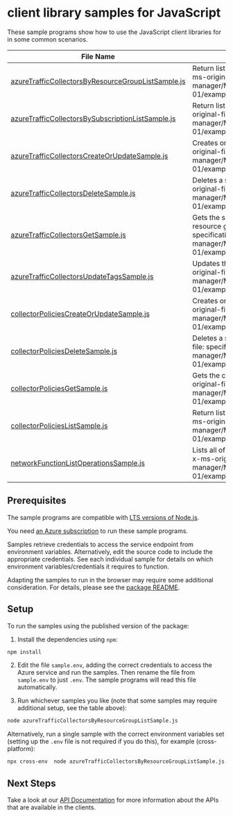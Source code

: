 # client library samples for JavaScript

These sample programs show how to use the JavaScript client libraries for in some common scenarios.

| **File Name**                                                                                         | **Description**                                                                                                                                                                                                                    |
| ----------------------------------------------------------------------------------------------------- | ---------------------------------------------------------------------------------------------------------------------------------------------------------------------------------------------------------------------------------- |
| [azureTrafficCollectorsByResourceGroupListSample.js][azuretrafficcollectorsbyresourcegrouplistsample] | Return list of Azure Traffic Collectors in a Resource Group x-ms-original-file: specification/networkfunction/resource-manager/Microsoft.NetworkFunction/stable/2022-05-01/examples/AzureTrafficCollectorsByResourceGroupList.json |
| [azureTrafficCollectorsBySubscriptionListSample.js][azuretrafficcollectorsbysubscriptionlistsample]   | Return list of Azure Traffic Collectors in a subscription x-ms-original-file: specification/networkfunction/resource-manager/Microsoft.NetworkFunction/stable/2022-05-01/examples/AzureTrafficCollectorsBySubscriptionList.json    |
| [azureTrafficCollectorsCreateOrUpdateSample.js][azuretrafficcollectorscreateorupdatesample]           | Creates or updates a Azure Traffic Collector resource x-ms-original-file: specification/networkfunction/resource-manager/Microsoft.NetworkFunction/stable/2022-05-01/examples/AzureTrafficCollectorCreate.json                     |
| [azureTrafficCollectorsDeleteSample.js][azuretrafficcollectorsdeletesample]                           | Deletes a specified Azure Traffic Collector resource. x-ms-original-file: specification/networkfunction/resource-manager/Microsoft.NetworkFunction/stable/2022-05-01/examples/AzureTrafficCollectorDelete.json                     |
| [azureTrafficCollectorsGetSample.js][azuretrafficcollectorsgetsample]                                 | Gets the specified Azure Traffic Collector in a specified resource group x-ms-original-file: specification/networkfunction/resource-manager/Microsoft.NetworkFunction/stable/2022-05-01/examples/AzureTrafficCollectorGet.json     |
| [azureTrafficCollectorsUpdateTagsSample.js][azuretrafficcollectorsupdatetagssample]                   | Updates the specified Azure Traffic Collector tags. x-ms-original-file: specification/networkfunction/resource-manager/Microsoft.NetworkFunction/stable/2022-05-01/examples/AzureTrafficCollectorUpdateTags.json                   |
| [collectorPoliciesCreateOrUpdateSample.js][collectorpoliciescreateorupdatesample]                     | Creates or updates a Collector Policy resource x-ms-original-file: specification/networkfunction/resource-manager/Microsoft.NetworkFunction/stable/2022-05-01/examples/CollectorPolicyCreate.json                                  |
| [collectorPoliciesDeleteSample.js][collectorpoliciesdeletesample]                                     | Deletes a specified Collector Policy resource. x-ms-original-file: specification/networkfunction/resource-manager/Microsoft.NetworkFunction/stable/2022-05-01/examples/CollectorPolicyDelete.json                                  |
| [collectorPoliciesGetSample.js][collectorpoliciesgetsample]                                           | Gets the collector policy in a specified Traffic Collector x-ms-original-file: specification/networkfunction/resource-manager/Microsoft.NetworkFunction/stable/2022-05-01/examples/CollectorPolicyGet.json                         |
| [collectorPoliciesListSample.js][collectorpolicieslistsample]                                         | Return list of Collector policies in a Azure Traffic Collector x-ms-original-file: specification/networkfunction/resource-manager/Microsoft.NetworkFunction/stable/2022-05-01/examples/CollectorPoliciesList.json                  |
| [networkFunctionListOperationsSample.js][networkfunctionlistoperationssample]                         | Lists all of the available NetworkFunction Rest API operations. x-ms-original-file: specification/networkfunction/resource-manager/Microsoft.NetworkFunction/stable/2022-05-01/examples/OperationsList.json                        |

## Prerequisites

The sample programs are compatible with [LTS versions of Node.js](https://github.com/nodejs/release#release-schedule).

You need [an Azure subscription][freesub] to run these sample programs.

Samples retrieve credentials to access the service endpoint from environment variables. Alternatively, edit the source code to include the appropriate credentials. See each individual sample for details on which environment variables/credentials it requires to function.

Adapting the samples to run in the browser may require some additional consideration. For details, please see the [package README][package].

## Setup

To run the samples using the published version of the package:

1. Install the dependencies using `npm`:

```bash
npm install
```

2. Edit the file `sample.env`, adding the correct credentials to access the Azure service and run the samples. Then rename the file from `sample.env` to just `.env`. The sample programs will read this file automatically.

3. Run whichever samples you like (note that some samples may require additional setup, see the table above):

```bash
node azureTrafficCollectorsByResourceGroupListSample.js
```

Alternatively, run a single sample with the correct environment variables set (setting up the `.env` file is not required if you do this), for example (cross-platform):

```bash
npx cross-env  node azureTrafficCollectorsByResourceGroupListSample.js
```

## Next Steps

Take a look at our [API Documentation][apiref] for more information about the APIs that are available in the clients.

[azuretrafficcollectorsbyresourcegrouplistsample]: https://github.com/Azure/azure-sdk-for-js/blob/main/sdk/networkfunction/arm-networkfunction/samples/v1/javascript/azureTrafficCollectorsByResourceGroupListSample.js
[azuretrafficcollectorsbysubscriptionlistsample]: https://github.com/Azure/azure-sdk-for-js/blob/main/sdk/networkfunction/arm-networkfunction/samples/v1/javascript/azureTrafficCollectorsBySubscriptionListSample.js
[azuretrafficcollectorscreateorupdatesample]: https://github.com/Azure/azure-sdk-for-js/blob/main/sdk/networkfunction/arm-networkfunction/samples/v1/javascript/azureTrafficCollectorsCreateOrUpdateSample.js
[azuretrafficcollectorsdeletesample]: https://github.com/Azure/azure-sdk-for-js/blob/main/sdk/networkfunction/arm-networkfunction/samples/v1/javascript/azureTrafficCollectorsDeleteSample.js
[azuretrafficcollectorsgetsample]: https://github.com/Azure/azure-sdk-for-js/blob/main/sdk/networkfunction/arm-networkfunction/samples/v1/javascript/azureTrafficCollectorsGetSample.js
[azuretrafficcollectorsupdatetagssample]: https://github.com/Azure/azure-sdk-for-js/blob/main/sdk/networkfunction/arm-networkfunction/samples/v1/javascript/azureTrafficCollectorsUpdateTagsSample.js
[collectorpoliciescreateorupdatesample]: https://github.com/Azure/azure-sdk-for-js/blob/main/sdk/networkfunction/arm-networkfunction/samples/v1/javascript/collectorPoliciesCreateOrUpdateSample.js
[collectorpoliciesdeletesample]: https://github.com/Azure/azure-sdk-for-js/blob/main/sdk/networkfunction/arm-networkfunction/samples/v1/javascript/collectorPoliciesDeleteSample.js
[collectorpoliciesgetsample]: https://github.com/Azure/azure-sdk-for-js/blob/main/sdk/networkfunction/arm-networkfunction/samples/v1/javascript/collectorPoliciesGetSample.js
[collectorpolicieslistsample]: https://github.com/Azure/azure-sdk-for-js/blob/main/sdk/networkfunction/arm-networkfunction/samples/v1/javascript/collectorPoliciesListSample.js
[networkfunctionlistoperationssample]: https://github.com/Azure/azure-sdk-for-js/blob/main/sdk/networkfunction/arm-networkfunction/samples/v1/javascript/networkFunctionListOperationsSample.js
[apiref]: https://docs.microsoft.com/javascript/api/@azure/arm-networkfunction?view=azure-node-preview
[freesub]: https://azure.microsoft.com/free/
[package]: https://github.com/Azure/azure-sdk-for-js/tree/main/sdk/networkfunction/arm-networkfunction/README.md